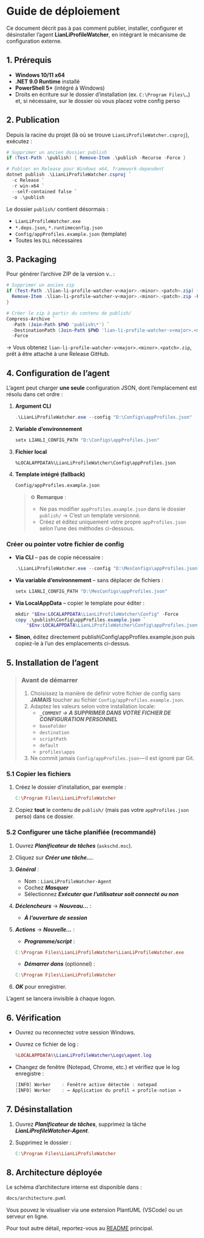 # Guide de déploiement

Ce document décrit pas à pas comment publier, installer, configurer et désinstaller l’agent **LianLiProfileWatcher**, en intégrant le mécanisme de configuration externe.

## 1. Prérequis

- **Windows 10/11 x64**  
- **.NET 9.0 Runtime** installé  
- **PowerShell 5+** (intégré à Windows)  
- Droits en écriture sur le dossier d’installation (ex. `C:\Program Files\…`) et, si nécessaire, sur le dossier où vous placez votre config perso

## 2. Publication

Depuis la racine du projet (là où se trouve `LianLiProfileWatcher.csproj`), exécutez :

```powershell
# Supprimer un ancien dossier publish
if (Test-Path .\publish) { Remove-Item .\publish -Recurse -Force }

# Publier en Release pour Windows x64, framework-dependent
dotnet publish .\LianLiProfileWatcher.csproj `
  -c Release `
  -r win-x64 `
  --self-contained false `
  -o .\publish
```

Le dossier `publish/` contient désormais :

- `LianLiProfileWatcher.exe`
- `*.deps.json`, `*.runtimeconfig.json`
- `Config/appProfiles.example.json` (template)
- Toutes les `DLL` nécessaires

## 3. Packaging

Pour générer l’archive ZIP de la version v<major>.<minor>.<patch> :

```powershell
# Supprimer un ancien zip
if (Test-Path .\lian-li-profile-watcher-v<major>.<minor>.<patch>.zip) {
  Remove-Item .\lian-li-profile-watcher-v<major>.<minor>.<patch>.zip -Force
}

# Créer le zip à partir du contenu de publish/
Compress-Archive `
  -Path (Join-Path $PWD 'publish\*') `
  -DestinationPath (Join-Path $PWD 'lian-li-profile-watcher-v<major>.<minor>.<patch>.zip') `
  -Force
```

→ Vous obtenez `lian-li-profile-watcher-v<major>.<minor>.<patch>.zip`, prêt à être attaché à une Release GitHub.

## 4. Configuration de l’agent

L’agent peut charger **une seule** configuration JSON, dont l’emplacement est résolu dans cet ordre :

1. **Argument CLI**

    ```powershell
    .\LianLiProfileWatcher.exe --config "D:\Configs\appProfiles.json"
    ```

2. **Variable d’environnement**

    ```powershell
    setx LIANLI_CONFIG_PATH "D:\Configs\appProfiles.json"
    ```

3. **Fichier local**

    ```shell
    %LOCALAPPDATA%\LianLiProfileWatcher\Config\appProfiles.json
    ```

4. **Template intégré (fallback)**

    ```bash
    Config/appProfiles.example.json
    ```

    >⚙️ **Remarque** :  
    > - Ne pas modifier ``appProfiles.example.json`` dans le dossier ``publish/`` → C’est un template versionné.  
    > - Créez et éditez uniquement votre propre ``appProfiles.json`` selon l’une des méthodes ci-dessous.

### Créer ou pointer votre fichier de config

- **Via CLI** – pas de copie nécessaire :

    ```powershell
    .\LianLiProfileWatcher.exe --config "D:\MesConfigs\appProfiles.json"
    ```

- **Via variable d’environnement** – sans déplacer de fichiers :

    ```powershell
    setx LIANLI_CONFIG_PATH "D:\MesConfigs\appProfiles.json"
    ```

- **Via LocalAppData** – copier le template pour éditer :

    ```powershell
    mkdir "$Env:LOCALAPPDATA\LianLiProfileWatcher\Config" -Force
    copy .\publish\Config\appProfiles.example.json `
        "$Env:LOCALAPPDATA\LianLiProfileWatcher\Config\appProfiles.json"
    ```

- **Sinon**, éditez directement publish\Config\appProfiles.example.json puis copiez-le à l’un des emplacements ci-dessus.

## 5. Installation de l’agent

> ### Avant de démarrer
>
>1. Choisissez la manière de définir votre fichier de config sans **JAMAIS** toucher au fichier  `Config/appProfiles.example.json`.
>2. Adaptez les valeurs selon votre installation locale:
>    - ***`_COMMENT` → A SUPPRIMER DANS VOTRE FICHIER DE CONFIGURATION PERSONNEL***
>    - `baseFolder`
>    - `destination`
>    - `scriptPath`
>    - `default`
>    - `profiles\apps`
>3. Ne commit jamais `Config/appProfiles.json` — il est ignoré par Git.

### 5.1 Copier les fichiers

1. Créez le dossier d’installation, par exemple :

    ```makefile
    C:\Program Files\LianLiProfileWatcher
    ```

2. Copiez **tout** le contenu de `publish/` (mais pas votre `appProfiles.json` perso) dans ce dossier.

### 5.2 Configurer une tâche planifiée (recommandé)

1. Ouvrez ***Planificateur de tâches*** (`askschd.msc`).
2. Cliquez sur ***Créer une tâche…***.
3. ***Général*** :
    - Nom : `LianLiProfileWatcher-Agent`
    - Cochez ***Masquer***
    - Sélectionnez ***Exécuter que l’utilisateur soit connecté ou non***
4. ***Déclencheurs*** → ***Nouveau…*** :
    - ***À l’ouverture de session***
5. ***Actions*** → ***Nouvelle…*** :
    - ***Programme/script*** :

    ```makefile
    C:\Program Files\LianLiProfileWatcher\LianLiProfileWatcher.exe
    ```

    - ***Démarrer dans*** (optionnel) :

    ```makefile
    C:\Program Files\LianLiProfileWatcher
    ```

6. ***OK*** pour enregistrer.

L’agent se lancera invisible à chaque logon.

## 6. Vérification

- Ouvrez ou reconnectez votre session Windows.
- Ouvrez ce fichier de log :

    ```lua
    %LOCALAPPDATA%\LianLiProfileWatcher\Logs\agent.log
    ```

- Changez de fenêtre (Notepad, Chrome, etc.) et vérifiez que le log enregistre :

    ```csharp
    [INFO] Worker    : Fenêtre active détectée : notepad
    [INFO] Worker    : → Application du profil « profile-notion »
    ```

## 7. Désinstallation

1. Ouvrez ***Planificateur de tâches***, supprimez la tâche ***LianLiProfileWatcher-Agent***.
2. Supprimez le dossier :

    ```makefile
    C:\Program Files\LianLiProfileWatcher
    ```

## 8. Architecture déployée

Le schéma d’architecture interne est disponible dans :

```bash
docs/architecture.puml
```

Vous pouvez le visualiser via une extension PlantUML (VSCode) ou un serveur en ligne.

Pour tout autre détail, reportez-vous au [README](README.md) principal.
